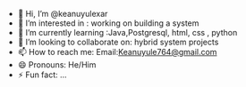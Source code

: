 - 👋 Hi, I’m @keanuyulexar
- 👀 I’m interested in : working on building a system
- 🌱 I’m currently learning :Java,Postgresql, html, css , python 
- 💞️ I’m looking to collaborate on: hybrid system projects
- 📫 How to reach me: Email:Keanuyule764@gmail.com
- 😄 Pronouns: He/Him
- ⚡ Fun fact: ...

<!---
keanuyulexar/keanuyulexar is a ✨ special ✨ repository because its `README.md` (this file) appears on your GitHub profile.
You can click the Preview link to take a look at your changes.
--->
